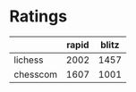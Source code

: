 # Ratings

|          | rapid | blitz |
|----------|-------|-------|
| lichess  | 2002 | 1457 |
| chesscom | 1607 | 1001 |

